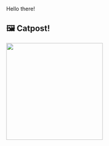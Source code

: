 Hello there!



## 🖼️ Catpost!

<sub>
    <img src="https://cdn2.thecatapi.com/images/dk7.jpg" height="256">
</sub>

